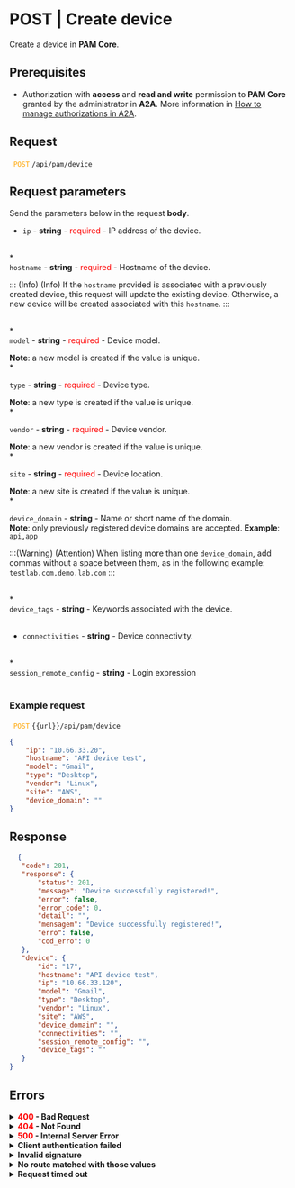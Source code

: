 # POST | Create device

Create a device in **PAM Core**.

## Prerequisites
* Authorization with **access** and **read and write** permission to **PAM Core** granted by the administrator in **A2A**.
More information in [How to manage authorizations in A2A](/v4/docs/how-to-manage-authorizations-in-a2a).

## Request


 <code><span style="color:orange"> POST</code></span> `/api/pam/device`


## Request parameters
Send the parameters below in the request <b>body</b>.

* <summary><code>ip</code> - <b>string</b> - <span style="color:red">required</span> - IP address of the device.</summary>


<br>
* <summary><code>hostname</code> - <b>string</b> - <span style="color:red">required</span> - Hostname of the device.</summary>

::: (Info) (Info)
If the `hostname` provided is associated with a previously created device, this request will update the existing device. Otherwise, a new device will be created associated with this `hostname`.
:::

<br>
* <summary><code>model</code> - <b>string</b> - <span style="color:red">required</span> - Device model.</summary>
<p><b>Note</b>: a new model is created if the value is unique.


<br>
* <summary><code>type</code> - <b>string</b> - <span style="color:red">required</span> - Device type.</summary>
<p><b>Note</b>: a new type is created if the value is unique.


<br>
* <summary><code>vendor</code> - <b>string</b> - <span style="color:red">required</span> - Device vendor.</summary>
<p><b>Note</b>: a new vendor is created if the value is unique.


<br>
* <summary><code>site</code> - <b>string</b> - <span style="color:red">required</span> - Device location. </summary>
<p><b>Note</b>: a new site is created if the value is unique.


<br>
* <summary><code>device_domain</code> - <b>string</b> - Name or short name of the domain.</summary>
<b>Note</b>: only previously registered device domains are accepted.
<b>Example</b>: <code>api,app</code>

:::(Warning) (Attention)
When listing more than one `device_domain`, add commas without a space between them, as in the following example:
`testlab.com,demo.lab.com`
:::

<br>
* <summary><code>device_tags</code> - <b>string</b> - Keywords associated with the device.</summary>

<br>

* <summary><code>connectivities</code> - <b>string</b> - Device connectivity.</summary>


<br>
* <summary><code>session_remote_config</code> - <b>string</b> - Login expression</summary>

<br>


  ### Example request

    
<code><span style="color:orange"> POST</code></span> `{{url}}/api/pam/device`
    
```json 
{
    "ip": "10.66.33.20",
    "hostname": "API device test",
    "model": "Gmail",
    "type": "Desktop",
    "vendor": "Linux",
    "site": "AWS",
    "device_domain": ""
}
```
  
  
  
  ## Response 
 ```json 
   {
    "code": 201,
    "response": {
        "status": 201,
        "message": "Device successfully registered!",
        "error": false,
        "error_code": 0,
        "detail": "",
        "mensagem": "Device successfully registered!",
        "erro": false,
        "cod_erro": 0
    },
    "device": {
        "id": "17",
        "hostname": "API device test",
        "ip": "10.66.33.120",
        "model": "Gmail",
        "type": "Desktop",
        "vendor": "Linux",
        "site": "AWS",
        "device_domain": "",
        "connectivities": "",
        "session_remote_config": "",
        "device_tags": ""
    }
}
 ```
 
 ## Errors
 
 <details>
<summary><b><span style="color:red">400</span> - Bad Request</b></summary>

***
    
<b>Message: "1004: The device's hostname was not informed"</b>
<p><b>Possible cause</b>: the required parameter <code>hostname</code> of the device wasn’t informed.<br></p>
<b>Solution</b>: provide a value for the <code>hostname</code> parameter of the device and resend the request. 
  
* * *

<b>Message: "1005: The device's IP was not informed"</b>
<p><b>Possible cause</b>: the required parameter <code>ip</code> of the device wasn’t informed.<br></p>
    <b>Solution</b>: provide a value for the <code>ip</code> parameter of the device and resend the request.
  

* * *
<b>Mensagem: "1019: The device's site was not informed"</b>
 <p><b>Possível causa</b>: the required parameter <code>site</code> of the device wasn’t informed.<br></p>
  <b>Solução</b>: provide a value for the <code>site</code> parameter of the device and resend the request.
 
***
    
 <b>Mensagem: "1020: The device's model was not informed"</b>
 <p><b>Possível causa</b>: the required parameter <code>model</code> of the device wasn’t informed.<br></p>
  <b>Solução</b>: provide a value for the <code>model</code> parameter of the device and resend the request.

  ***
  
  <b>Mensagem: "1021: The device's vendor was not informed"</b>
 <p><b>Possível causa</b>: the required parameter <code>vendor</code> of the device wasn’t informed.<br></p>
  <b>Solução</b>: provide a value for the <code>vendor</code> parameter of the device and resend the request.

  ***
 <b>Mensagem: "1022: The device's type was not informed"</b>
 <p><b>Possível causa</b>: the required parameter <code>type</code> of the device wasn’t informed.<br></p>
  <b>Solução</b>: provide a value for the <code>type</code> parameter of the device and resend the request.

  ***
<b>Message: "1029: It is not possible to enter a domain that has not been previously registered"</b>
 <p><b>Possible cause</b>:  the <code>device_domain</code> sent doesn’t exist or the sent format is incorrect.<br></p>
  <b>Solution</b>: provide a valid value for the <code>device_domain</code> , or, in case you’re sending more than one <code>device_domain</code> remember to not add space between commas. Example: <code>qakm.lab.mt4.dev,my_device_domain</code>.

  ***
<b>Message: "1039: Without PAM Configuration Access permission"</b>  
<br><b>Possible cause</b>: your authorization doesn’t have permission to update a credential. 
     
<b>Solution</b>: ask the administrator to check your <b>read and write</b> permission to <b>PAM Core</b> resources in <b>A2A</b>.

* * *

</details>




<details>
<summary><b><span style="color:red">404</span> - Not Found</b></summary>

***
<b>Message: "Resource sub not found"</b><br>

<p><b>Possible cause</b>: the URL or the requested resource isn’t correct.<br>
        
<b>Solution</b>: check the URL and make sure the parameter is correct.</p>
* * *
</details>


<details>
 
<summary><b><span style="color:red">500</span> - Internal Server Error</b></summary>

***
    
<b>Message: "Unexpected error."</b><br>
 
<p><b>Possible cause</b>: the error is in the Segura server.<br>
        
<b>Solution</b>: contact the support team for more information.</p>

***

<b>Message: "You are not authorized to access this resource."</b>

<p><b>Possible cause</b>: you don’t have the authorization to access this resource.<br>
        
<b>Solution</b>: ask the administrator to check your permission to access the <b>PAM Core</b> resources in <b>A2A</b>.</p>

* * *
 </details>   

  

<details>
<summary><b>Client authentication failed</b></summary>

*** 
   
<b>Message: "Client authentication failed."</b>
<p><b>Possible cause</b>: failure in your application authentication with the Segura server. <br>
        
<b>Solution</b>: check the authentication parameters such as <code>Access Token URL</code>, <code>Client ID</code> e <code>Client secret</code> and request a new access token.</p>
 
* * *   
</details>
     
  

<details>
<summary><b>Invalid signature</b></summary>

*** 
    
<b>Message: "Invalid signature"</b>
    
<p><b>Possible cause</b>: failure in recognizing the URL of the client application.
        
<b>Solution</b>: check the URL of the client application and resent the request.</p>

* * * 
</details>
     

<details>
    <summary><b>No route matched with those values</b></summary>
    
***   
    
<b>Message: "No route matched with those values."</b>
   <p><b>Possible cause</b>: the authorization header is missing in the API request.<br>
        
  <b>Solution</b>: request a new access token.</p>
   
 * * *
</details>
 

<details>
    <summary><b> Request timed out</b></summary>
    
***
    
<b>Message: "Request timed out."</b>
<p><b>Possible cause</b>: the request time has expired.<br>
        
<b>Solution</b>: check the connectivity between the source of the request and the Segura server.</p>
</details>
